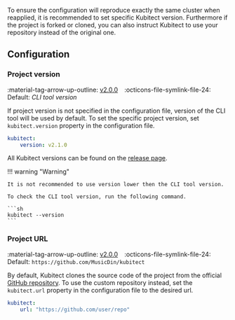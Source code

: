 [tag 2.0.0]: https://github.com/MusicDin/kubitect/releases/tag/v2.0.0

To ensure the configuration will reproduce exactly the same cluster when reapplied, it is recommended to set specific Kubitect version.
Furthermore if the project is forked or cloned, you can also instruct Kubitect to use your repository instead of the original one.

## Configuration

### Project version

:material-tag-arrow-up-outline: [v2.0.0][tag 2.0.0]
&ensp;
:octicons-file-symlink-file-24: Default: *CLI tool version*

If project version is not specified in the configuration file, version of the CLI tool will be used by default.
To set the specific project version, set `kubitect.version` property in the configuration file.

```yaml
kubitect:
    version: v2.1.0
```

All Kubitect versions can be found on the [release page](https://github.com/MusicDin/kubitect/releases).

!!! warning "Warning"

    It is not recommended to use version lower then the CLI tool version.

    To check the CLI tool version, run the following command.

    ```sh
    kubitect --version
    ```

### Project URL

:material-tag-arrow-up-outline: [v2.0.0][tag 2.0.0]
&ensp;
:octicons-file-symlink-file-24: Default: `https://github.com/MusicDin/kubitect`

By default, Kubitect clones the source code of the project from the official [GitHub repository](https://github.com/MusicDin/kubitect).
To use the custom repository instead, set the `kubitect.url` property in the configuration file to the desired url.

```yaml
kubitect:
    url: "https://github.com/user/repo"
```
